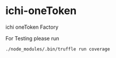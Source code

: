 # ichi-oneToken
ichi oneToken Factory 

For Testing please run
```
./node_modules/.bin/truffle run coverage
```
